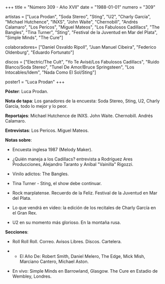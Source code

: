 +++
title = "Número 309 - Año XVII"
date = "1988-01-01"
numero = "309"

artistas = ["Luca Prodan", "Soda Stereo", "Sting", "U2", "Charly García", "Michael Hutchence", "INXS", "John Waite", "Chernobill", "Andrés Calamaro", "Los Pericos", "Miguel Mateos", "Los Fabulosos Cadillacs", "The Bangles", "Tina Turner", "Sting", "Festival de la Juventud en Mar del Plata", "Simple Minds", "The Cure"]

colaboradores= ["Daniel Osvaldo Ripoll", "Juan Manuel Cibeira", "Federico Oldenburg", "Eduardo Fortunato"]

discos = ["Electric/The Cult", "Yo Te Avisé/Los Fabulosos Cadillacs", "Ruido Blanco/Soda Stereo", "Tunel De Amor/Bruce Springsteen", "Los Intocables/Idem", "Nada Como El Sol/Sting"]

poster1 = "Luca Prodan"
+++

**Póster**: Luca Prodan.

**Nota de tapa**: Los ganadores de la encuesta: Soda Stereo, Sting, U2, Charly García, todo lo mejor y lo peor.

**Reportajes**: Michael Hutchence de INXS. John Waite. Chernobill. Andrés Calamaro.

**Entrevistas**: Los Pericos. Miguel Mateos.

**Notas sobre**:

- Encuesta inglesa 1987 (Melody Maker).

- ¿Quién maneja a los Cadillacs? entrevista a Rodríguez Ares Producciones, Alejandro Taranto y Aníbal "Vainilla" Rigozzi.

- Vinilo adictos: The Bangles.

- Tina Turner - Sting, el show debe continuar.

- Rock marplatense. Recuerdo de la Feliz. Festival de la Juventud en Mar del Plata.

- Lo que vendrá en video: la edición de los recitales de Charly García en el Gran Rex.

- U2 en su momento más glorioso. En la montaña rusa.

**Secciones**:

- Roll Roll Roll. Correo. Avisos Libres. Discos. Cartelera.

- - El Año De:  Robert Smith, Daniel Melero, The Edge, Mick Mish, Marciano Cantero, Michael Aston.

- En vivo: Simple Minds en Barrowland, Glasgow. The Cure en Estadio de Wembley, Londres.
